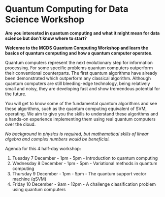 # Quantum Computing for Data Science Workshop

**Are you interested in quantum computing and what it might mean for data science but don’t know where to start?**

**Welcome to the MCDS Quantum Computing Workshop and learn the basics of quantum computing and how a quantum computer operates.**

Quantum computers represent the next evolutionary step for information processing. For some specific problems quantum computers outperform their conventional counterparts. The first quantum algorithms have already been demonstrated which outperform any classical algorithm. Although quantum computers are still bleeding-edge technology, being relatively small and noisy, they are developing fast and show tremendous potential for the future.

You will get to know some of the fundamental quantum algorithms and see these algorithms, such as the quantum computing equivalent of SVM, operating. We aim to give you the skills to understand these algorithms and a hands-on experience implementing them using real quantum computers over the cloud.

*No background in physics is required, but mathematical skills of linear algebra and complex numbers would be beneficial.*

Agenda for this 4 half-day workshop:

1. Tuesday 7 December - 1pm - 5pm - Introduction to quantum computing
2. Wednesday 8 December - 1pm - 5pm - Variational methods in quantum computing
3. Thursday 9 December - 1pm - 5pm - The quantum support vector machine (qSVM)
4. Friday 10 December - 9am - 12pm - A challenge classification problem using quantum computers
